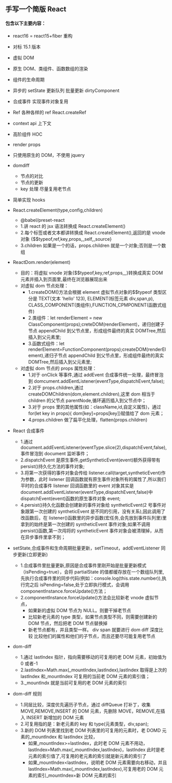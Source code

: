 ## 手写一个简版 React

#### 包含以下主要内容：

- react16 = react15+fiber 重构
- 对标 15.1 版本
- 虚拟 DOM
- 原生 DOM、类组件、函数数组的渲染
- 组件的生命周期
- 异步的 setState 更新队列 批量更新 dirtyComponent
- 合成事件 实现事件对象复用
- Ref 各种各样的 ref React.createRef
- context api 上下文
- 高阶组件 HOC
- render props
- 只使用原生的 DOM，不使用 jquery
- domdiff
  - 节点的对比
  - 节点的更新
  - key 处理 尽量复用老节点
- 简单实现 hooks

- React.createElement(type,config,children)
  - @babel/preset-react
  - 1.讲 react 的 jsx 语法转换成 React.createElement()
  - 2.每个标签或者文本都讲转换成 React.createElement(),返回的是 vnode 对象 {\$\$typeof,ref,key,props,\_self,\_source}
  - 3.children 如果是一个的话，props.children 就是一个对象;否则是一个数组
- ReactDom.render(element)
  - 目的：将虚拟 vnode 对象{\$\$typeof,key,ref,props,,,}转换成真实 DOM 元素并插入到页面里,最终在浏览器展现出来
  - 对虚拟 dom 节点处理：
    - 1.createDOM()方法会根据 element 虚拟节点对象的\$\$typeof 类型区分是 TEXT(文本 'hello' 123), ELEMENT(标签元素 div,span,p), CLASS_COMPONENT(类组件),FUNCTION_CPMPONENT(函数式组件)
    - 2.类组件：let renderElement = new ClassComponent(props);creteDOM(renderElement)，递归创建子节点 appendChild 到父节点里，形成组件最终的真实 DOMTree,然后插入到父元素里;
    - 3.函数式组件：let renderElement=FunctionComponent(props);createDOM(renderElement),递归子节点 appendChild 到父节点里，形成组件最终的真实 DOMTree,然后插入到父元素里;
  - 对虚拟 dom 节点的 props 属性处理：
    - 1.对于 onClick 等事件,通过 addEvent 合成事件统一处理，最终冒泡到 domcument.addEentListener(eventType,dispatchEvent,false);
    - 2.对于 props.children,通过 createDOMChildren(dom,element.children),这里 dom 相当于 children 的父节点 parentNode,循环遍历插入到父节点中；
    - 3.对于 props 里的其他属性(如：className,id,自定义属性)，通过 for(let key in props){ dom[key]=props[key]}赋值给了 dom 元素；
    - 4.props.children 做了扁平化处理，flatten(props.children)
- React 合成事件
  - 1.通过 document.addEventListener(eventType.slice(2),dispatchEvent,false),事件冒泡到 document 监听事件；
  - 2.dispatchEvent 是原生事件,getSyntheticEvent(event)额外获得带有 persist()持久化方法的事件对象;
  - 3.将第一次获得的事件对象会传给 listener.call(target,syntheticEvent)作为参数，此时 listener 回调函数就有原生事件对象所有的属性了,所以我们平时的合成事件 listener 回调函数里的 event 对象其实是 document.addEventListener(eventType,dispatchEvent,false)中 dispatchEvent(event)函数的原生事件对象 event;
  - 4.persist()持久化函数会创建新的事件对象给 syntheticEvent(2 号事件对象跟第一次创建的 syntheticEvent 是不同的引用，没有关系),因此调用了改函数后，在 listener()函数里的异步函数(宏任务,会先放到事件队列里)里拿到的始终是第一次创建的 syntheticEvent 事件对象;如果不调用 persist()函数,第一次闯将的 syntheticEvent 事件对象会被清理掉，从而在异步事件里拿不到；
- setState,合成事件和生命周期批量更新，setTimeout，addEventListener 同步更新(立即更新)
  - 1.合成事件里批量更新,原因是合成事件里刚开始是批量更新模式（isPending=true），会将 partialState 的值都缓存放在一个数组队列里,先执行合成事件里的同步代码(例如：console.log(this.state.number)),执行完之后 isPending=false,处于立即执行模式，会调用 componentInstance.forceUpdate()方法；
  - 2.componentInstance.forceUpdate()方法会比较新老 vnode 虚拟节点，
    - 如果新的虚拟 DOM 节点为 NULL。则要干掉老节点
    - 比较新老元素的 type 类型，如果节点类型不同，则需要创建新的 DOM 节点，然后把老 DOM 节点替换掉
    - 新老节点都有，并且类型一样。 div span 就要进行 dom diff 深度比较 比较他们的属性和他们的子节点，而且还要尽可能复用老节点
- dom-diff
  - 1.通过 lastIndex 指针，指向需要移动的可复用的老 DOM 元素，初始值为 0 或者-1
  - 2.lastIndex=Math.max(\_mountIndex,lastIndex),lastIndex 取得是上次的 lastIndex 和\_mountIndex 可复用的当前老 DOM 元素的索引值；
  - 3.\_mountIndx 就是当前可复用的老 DOM 元素的索引
- dom-diff 规则
  - 1.同层比较，深度优先遍历子节点，通过 diffQueue 打补丁，收集 MOVE,REMOVE,INSERT 的 DOM 元素，先删除 MOVE，REMOVE,在插入 INSERT 新增加的 DOM 元素
  - 2.可复用指的是：新老元素的 key 和 type(元素类型，div,span);
  - 3.新的 DOM 列表里找到老 DOM 列表里的可复用的元素时，老 DOMD 元素的\_mountIndex 和 lastIndex 比较，
    - 如果\_mountIndex>=lastIndex，此时老 DOM 元素不用动，lastIndex=Math.max(\_mountIndex,lastIndex)，lastIndex 此时是老元素的索引值了,可复用的老元素的索引就是新元素的索引了
    - 如果\_mountIndex<lastIndex，说明老 DOM 元素需要向右移动，并且 lastIndex=Math.max(\_mountIndex,lastIndex),可复用老的 DOM 元素的索引\_mountIndex=新 DOM 元素的索引
